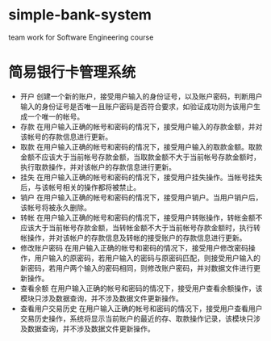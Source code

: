 # simple-bank-system
team work for Software Engineering course
# 简易银行卡管理系统 #
* 开户
    创建一个新的账户，接受用户输入的身份证号，以及账户密码，判断用户输入的身份证号是否唯一且账户密码是否符合要求，如验证成功则为该用户生成一个唯一的帐号。
* 存款
    在用户输入正确的帐号和密码的情况下，接受用户输入的存款金额，并对该帐号的存款信息进行更新。
* 取款
    在用户输入正确的帐号和密码的情况下，接受用户输入的取款金额。取款金额不应该大于当前帐号存款金额，当取款金额不大于当前帐号存款金额时，执行取款操作，并对该帐户的存款信息进行更新。
* 挂失
    在用户输入正确的帐号和密码的情况下，接受用户挂失操作。当帐号挂失后，与该帐号相关的操作都将被禁止。
* 销户
    在用户输入正确的帐号和密码的情况下，接受用户销户。当用户销户后，该帐号将被永久删除。
* 转帐
    在用户输入正确的帐号和密码的情况下，接受用户转账操作，转帐金额不应该大于当前帐号存款金额，当转帐金额不大于当前帐号存款金额时，执行转帐操作，并对该帐户的存款信息及转帐的接受账户的存款信息进行更新。
* 修改账户密码
    在用户输入正确的帐号和密码的情况下，接受用户修改密码操作，用户输入的原密码，若用户输入的密码与原密码匹配，则接受用户输入的新密码，若用户两个输入的密码相同，则修改账户密码，并对数据文件进行更新操作。
* 查看余额
    在用户输入正确的帐号和密码的情况下，接受用户查看余额操作，该模块只涉及数据查询，并不涉及数据文件更新操作。
* 查看用户交易历史
    在用户输入正确的帐号和密码的情况下，接受用户查看用户交易历史操作，系统将显示当前账户的最近的存、取款操作记录，该模块只涉及数据查询，并不涉及数据文件更新操作。